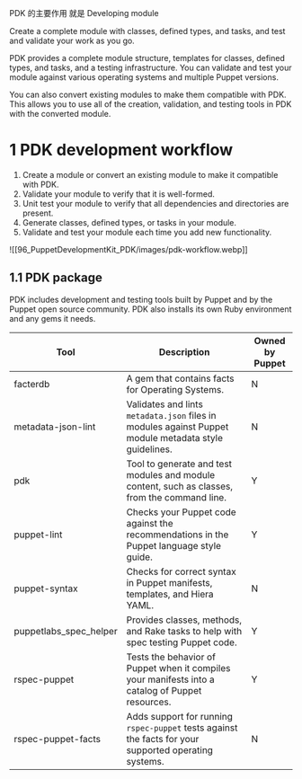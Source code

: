 
PDK 的主要作用 就是 Developing module


Create a complete module with classes, defined types, and tasks, and test and validate your work as you go.

PDK provides a complete module structure, templates for classes, defined types, and tasks, and a testing infrastructure. You can validate and test your module against various operating systems and multiple Puppet versions.

You can also convert existing modules to make them compatible with PDK. This allows you to use all of the creation, validation, and testing tools in PDK with the converted module.


# 1 PDK development workflow

1. Create a module or convert an existing module to make it compatible with PDK.    
2. Validate your module to verify that it is well-formed.
3. Unit test your module to verify that all dependencies and directories are present.
4. Generate classes, defined types, or tasks in your module.
5. Validate and test your module each time you add new functionality.


![[96_PuppetDevelopmentKit_PDK/images/pdk-workflow.webp]]

## 1.1 PDK package

PDK includes development and testing tools built by Puppet and by the Puppet open source community. PDK also installs its own Ruby environment and any gems it needs.

|Tool|Description|Owned by Puppet|
|---|---|---|
|facterdb|A gem that contains facts for Operating Systems.|N|
|metadata-json-lint|Validates and lints `metadata.json` files in modules against Puppet module metadata style guidelines.|N|
|pdk|Tool to generate and test modules and module content, such as classes, from the command line.|Y|
|puppet-lint|Checks your Puppet code against the recommendations in the Puppet language style guide.|Y|
|puppet-syntax|Checks for correct syntax in Puppet manifests, templates, and Hiera YAML.|N|
|puppetlabs_spec_helper|Provides classes, methods, and Rake tasks to help with spec testing Puppet code.|Y|
|rspec-puppet|Tests the behavior of Puppet when it compiles your manifests into a catalog of Puppet resources.|Y|
|rspec-puppet-facts|Adds support for running `rspec-puppet` tests against the facts for your supported operating systems.|N|





